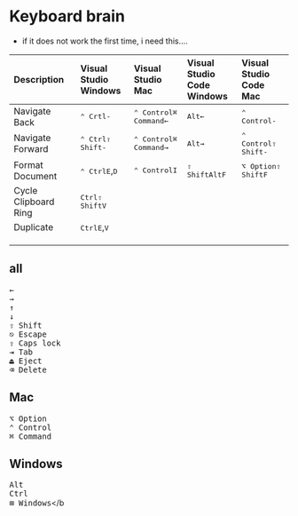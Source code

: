 

# Keyboard brain

* if it does not work the first time, i need this....

| Description | Visual Studio<br>Windows  | Visual Studio<br>Mac | Visual Studio<br>Code Windows | Visual Studio<br>Code Mac |
|:-|:-|:-|:-|:-| 
| Navigate Back | <kbd>⌃ Crtl</kbd><kbd>-</kbd> | <kbd>⌃ Control</kbd><kbd>⌘ Command</kbd><kbd>←</kbd> | <kbd>Alt</kbd><kbd>←</kbd> | <kbd>⌃ Control</kbd><kbd>-</kbd>|
| Navigate Forward | <kbd>⌃ Ctrl</kbd><kbd>⇧ Shift</kbd><kbd>-</kbd> | <kbd>⌃ Control</kbd><kbd>⌘ Command</kbd><kbd>→</kbd>| <kbd>Alt</kbd><kbd>→</kbd> | <kbd>⌃ Control</kbd><kbd>⇧ Shift</kbd><kbd>-</kbd>|
| Format Document | <kbd>⌃ Ctrl</kbd><kbd>E</kbd>,<kbd>D</kbd> | <kbd>⌃ Control</kbd><kbd>I</kbd> | <kbd>⇧ Shift</kbd><kbd>Alt</kbd><kbd>F</kbd> | <kbd>⌥ Option</kbd><kbd>⇧ Shift</kbd><kbd>F</kbd> |
| Cycle Clipboard Ring | <kbd>Ctrl</kbd><kbd>⇧ Shift</kbd><kbd>V</kbd>| | | |
| Duplicate | <kbd>Ctrl</kbd><kbd>E</kbd>,<kbd>V</kbd>| | | |
| | | | | |
| | | | | |
| | | | | |

## all

<kbd>←</kbd></br>
<kbd>→</kbd></br>
<kbd>↑</kbd></br> 
<kbd>↓</kbd></br> 
<kbd>⇧ Shift</kbd></br>
<kbd>⎋ Escape</kbd></br>
<kbd>⇪ Caps lock</kbd></br>
<kbd>⇥ Tab</kbd></br>
<kbd>⏏︎ Eject</kbd></br>
<kbd>⌫ Delete</kbd></br>

## Mac

<kbd>⌥ Option</kbd></br>
<kbd>⌃ Control</kbd></br>
<kbd>⌘ Command</kbd></br>

## Windows

<kbd>Alt</kbd></br>
<kbd>Ctrl</kbd></br>
<kbd>⊞ Windows</kbd></b
  

